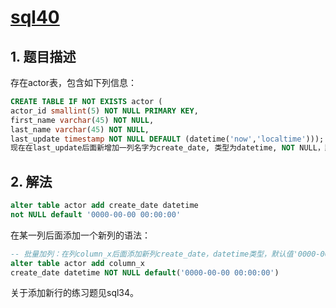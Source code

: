# [sql40](https://www.nowcoder.com/practice/119f04716d284cb7a19fba65dd876b03?tpId=82&tags=&title=&diffculty=0&judgeStatus=0&rp=1)

## 1. 题目描述

存在actor表，包含如下列信息：

```sql
CREATE TABLE IF NOT EXISTS actor (
actor_id smallint(5) NOT NULL PRIMARY KEY,
first_name varchar(45) NOT NULL,
last_name varchar(45) NOT NULL,
last_update timestamp NOT NULL DEFAULT (datetime('now','localtime')));
现在在last_update后面新增加一列名字为create_date, 类型为datetime, NOT NULL，默认值为'0000-00-00 00:00:00'
```

## 2. 解法

```sql
alter table actor add create_date datetime 
not NULL default '0000-00-00 00:00:00'
```

在某一列后面添加一个新列的语法：

```sql
-- 批量加列：在列column_x后面添加新列create_date，datetime类型，默认值'0000-00-00 00:00:00'
alter table actor add column_x
create_date datetime NOT NULL default('0000-00-00 00:00:00')
```

关于添加新行的练习题见sql34。